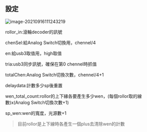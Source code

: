 ## 設定
![image-20210916111243219](C:\Users\Ronald\AppData\Roaming\Typora\typora-user-images\image-20210916111243219.png)

rollor_in:滾輪decoder的訊號

chenSel:給Analog Switch切換用，chennel/4

en:給usb3取值用，high取值

tria:usb3同步訊號，確保在第0 chennel時抓值

totalChen:Analog Switch切換次數，chennel/4+1

delaydata:計數多少sp後重置

wen_total_count:rollor的上下緣各要產生多少wen，(每個rollor取的線數)x(Analog Switch切換次數+1)

sp_wen:wen的寬度，光源數+1

> 目前rollor是上下線時各產生一個plus去清除wen的計數

